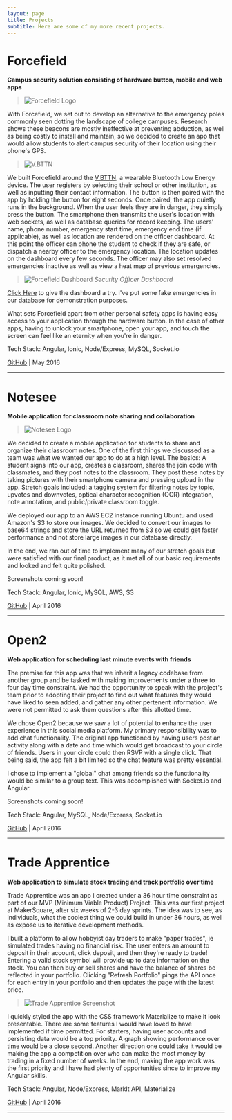 ```yaml
---
layout: page
title: Projects
subtitle: Here are some of my more recent projects.
---
```


# Forcefield

**Campus security solution consisting of hardware button, mobile and web apps**

>![Forcefield Logo](/img/forcefield-iphone.png)

With Forcefield, we set out to develop an alternative to the emergency poles commonly seen dotting the landscape of college campuses.  Research shows these beacons are mostly ineffective at preventing abduction, as well as being costly to install and maintain, so we decided to create an app that would allow students to alert campus security of their location using their phone's GPS.

>![V.BTTN](/img/button.png)

We built Forcefield around the [V.BTTN](http://www.vsnmobil.com/products/v-bttn-wearable-bluetooth-le-4-0-device), a wearable Bluetooth Low Energy device.  The user registers by selecting their school or other institution, as well as inputting their contact information.  The button is then paired with the app by holding the button for eight seconds.  Once paired, the app quietly runs in the background.  When the user feels they are in danger, they simply press the button.  The smartphone then transmits the user's location with web sockets, as well as database queries for record keeping.  The users' name, phone number, emergency start time, emergency end time (if applicable), as well as location are rendered on the officer dashboard.  At this point the officer can phone the student to check if they are safe, or dispatch a nearby officer to the emergency location.  The location updates on the dashboard every few seconds.  The officer may also set resolved emergencies inactive as well as view a heat map of previous emergencies.

>![Forcefield Dashboard](/img/forcefield-dashboard.png)
*Security Officer Dashboard*

[Click Here](http://forcefield.herokuapp.com/#/dashboard) to give the dashboard a try.  I've put some fake emergencies in our database for demonstration purposes.

What sets Forcefield apart from other personal safety apps is having easy access to your application through the hardware button.  In the case of other apps, having to unlock your smartphone, open your app, and touch the screen can feel like an eternity when you're in danger.

Tech Stack: Angular, Ionic, Node/Express, MySQL, Socket.io

[GitHub](https://github.com/MKS-Elixr/forcefield) | May 2016

---

# Notesee

**Mobile application for classroom note sharing and collaboration** 

>![Notesee Logo](/img/notesee-banner.png)

We decided to create a mobile application for students to share and organize their classroom notes.  One of the first things we discussed as a team was what we wanted our app to do at a high level.  The basics: A student signs into our app, creates a classroom, shares the join code with classmates, and they post notes to the classroom.  They post these notes by taking pictures with their smartphone camera and pressing upload in the app.  Stretch goals included: a tagging system for filtering notes by topic, upvotes and downvotes, optical character recognition (OCR) integration, note annotation, and public/private classroom toggle.  

We deployed our app to an AWS EC2 instance running Ubuntu and used Amazon's S3 to store our images.  We decided to convert our images to base64 strings and store the URL returned from S3 so we could get faster performance and not store large images in our database directly.

In the end, we ran out of time to implement many of our stretch goals but were satisfied with our final product, as it met all of our basic requirements and looked and felt quite polished.

Screenshots coming soon!

Tech Stack: Angular, Ionic, MySQL, AWS, S3

[GitHub](https://github.com/MKS-PostgreSQL/notesee) | April 2016

---

# Open2

**Web application for scheduling last minute events with friends**

The premise for this app was that we inherit a legacy codebase from another group and be tasked with making improvements under a three to four day time constraint.  We had the opportunity to speak with the project's team prior to adopting their project to find out what features they would have liked to seen added, and gather any other pertenent information.  We were not permitted to ask them questions after this allotted time.

We chose Open2 because we saw a lot of potential to enhance the user experience in this social media platform.  My primary responsibility was to add chat functionality.  The original app functioned by having users post an activity along with a date and time which would get broadcast to your circle of friends.  Users in your circle could then RSVP with a single click.  That being said, the app felt a bit limited so the chat feature was pretty essential. 

I chose to implement a "global" chat among friends so the functionality would be similar to a group text.  This was accomplished with Socket.io and Angular.

Screenshots coming soon!

Tech Stack: Angular, MySQL, Node/Express, Socket.io

[GitHub](https://github.com/MKS-PostgreSQL/open2) | April 2016

---

# Trade Apprentice

**Web application to simulate stock trading and track portfolio over time**

Trade Apprentice was an app I created under a 36 hour time constraint as part of our MVP (Minimum Viable Product) Project.  This was our first project at MakerSquare, after six weeks of 2-3 day sprints.  The idea was to see, as individuals, what the coolest thing we could build in under 36 hours, as well as expose us to iterative development methods.  

I built a platform to allow hobbyist day traders to make "paper trades", ie simulated trades having no financial risk.  The user enters an amount to deposit in their account, click deposit, and then they're ready to trade!  Entering a valid stock symbol will provide up to date information on the stock.  You can then buy or sell shares and have the balance of shares be reflected in your portfolio.  Clicking "Refresh Portfolio" pings the API once for each entry in your portfolio and then updates the page with the latest price. 

>![Trade Apprentice Screenshot](/img/trade-apprentice-screenshot.png)

I quickly styled the app with the CSS framework Materialize to make it look presentable.  There are some features I would have loved to have implemented if time permitted.  For starters, having user accounts and persisting data would be a top priority.  A graph showing performance over time would be a close second.  Another direction one could take it would be making the app a competition over who can make the most money by trading in a fixed number of weeks.  In the end, making the app work was the first priority and I have had plenty of opportunities since to improve my Angular skills.

Tech Stack: Angular, Node/Express, MarkIt API, Materialize

[GitHub](https://github.com/cse25/trade-apprentice) | April 2016

---
